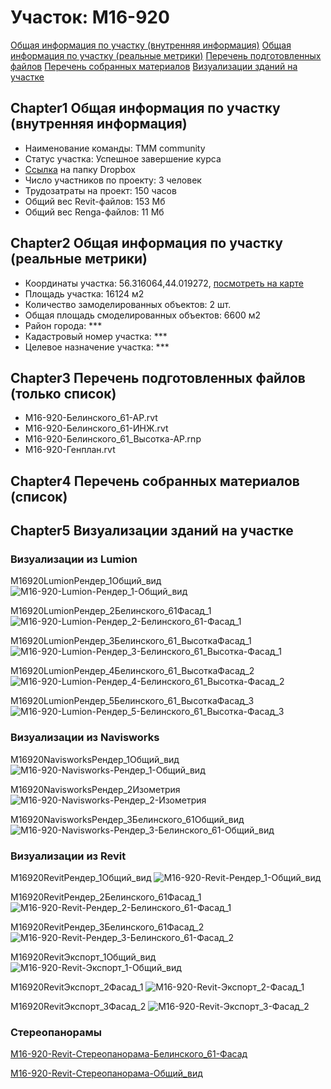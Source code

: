 # Участок: M16-920

[Общая информация по участку (внутренняя информация)](#Chapter1)
[Общая информация по участку (реальные метрики)](#Chapter2)
[Перечень подготовленных файлов](#Chapter3)
[Перечень собранных материалов](#Chapter4)
[Визуализации зданий на участке](#Chapter5)

## <a id="test">Chapter1</a> Общая информация по участку (внутренняя информация)
+ Наименование команды: TMM community
+ Статус участка: Успешное завершение курса
+ [Ссылка](https://www.dropbox.com/sh/wvvgv1nw1iqred9/AACTVW_q8QXSTWAqWq8jzKW8a/M16_920?dl=0) на папку Dropbox
+ Число участников по проекту: 3 человек
+ Трудозатраты на проект: 150 часов
+ Общий вес Revit-файлов: 153 Мб
+ Общий вес Renga-файлов: 11 Мб
## <a id="test">Chapter2</a> Общая информация по участку (реальные метрики)
+ Координаты участка: 56.316064,44.019272, [посмотреть на карте](yandex.ru/maps/47/nizhny-novgorod/?ll=56.316064%2C44.019272&z=19)
+ Площадь участка: 16124 м2
+ Количество замоделированных объектов: 2 шт.
+ Общая площадь смоделированных объектов: 6600 м2
+ Район города: *** 
+ Кадастровый номер участка: *** 
+ Целевое назначение участка: *** 
## <a id="test">Chapter3</a> Перечень подготовленных файлов (только список)
+ M16-920-Белинского_61-АР.rvt
+ M16-920-Белинского_61-ИНЖ.rvt
+ M16-920-Белинского_61_Высотка-АР.rnp
+ M16-920-Генплан.rvt
## <a id="test">Chapter4</a> Перечень собранных материалов (список)
## <a id="test">Chapter5</a> Визуализации зданий на участке
### Визуализации из Lumion
M16920LumionРендер_1Общий_вид
![M16-920-Lumion-Рендер_1-Общий_вид](/Images/M16_920/M16-920-Lumion-Рендер_1-Общий_вид_Compressed.jpg)

M16920LumionРендер_2Белинского_61Фасад_1
![M16-920-Lumion-Рендер_2-Белинского_61-Фасад_1](/Images/M16_920/M16-920-Lumion-Рендер_2-Белинского_61-Фасад_1_Compressed.jpg)

M16920LumionРендер_3Белинского_61_ВысоткаФасад_1
![M16-920-Lumion-Рендер_3-Белинского_61_Высотка-Фасад_1](/Images/M16_920/M16-920-Lumion-Рендер_3-Белинского_61_Высотка-Фасад_1_Compressed.jpg)

M16920LumionРендер_4Белинского_61_ВысоткаФасад_2
![M16-920-Lumion-Рендер_4-Белинского_61_Высотка-Фасад_2](/Images/M16_920/M16-920-Lumion-Рендер_4-Белинского_61_Высотка-Фасад_2_Compressed.jpg)

M16920LumionРендер_5Белинского_61_ВысоткаФасад_3
![M16-920-Lumion-Рендер_5-Белинского_61_Высотка-Фасад_3](/Images/M16_920/M16-920-Lumion-Рендер_5-Белинского_61_Высотка-Фасад_3_Compressed.jpg)

### Визуализации из Navisworks
M16920NavisworksРендер_1Общий_вид
![M16-920-Navisworks-Рендер_1-Общий_вид](/Images/M16_920/M16-920-Navisworks-Рендер_1-Общий_вид_Compressed.jpg)

M16920NavisworksРендер_2Изометрия
![M16-920-Navisworks-Рендер_2-Изометрия](/Images/M16_920/M16-920-Navisworks-Рендер_2-Изометрия_Compressed.jpg)

M16920NavisworksРендер_3Белинского_61Общий_вид
![M16-920-Navisworks-Рендер_3-Белинского_61-Общий_вид](/Images/M16_920/M16-920-Navisworks-Рендер_3-Белинского_61-Общий_вид_Compressed.jpg)

### Визуализации из Revit
M16920RevitРендер_1Общий_вид
![M16-920-Revit-Рендер_1-Общий_вид](/Images/M16_920/M16-920-Revit-Рендер_1-Общий_вид_Compressed.jpg)

M16920RevitРендер_2Белинского_61Фасад_1
![M16-920-Revit-Рендер_2-Белинского_61-Фасад_1](/Images/M16_920/M16-920-Revit-Рендер_2-Белинского_61-Фасад_1_Compressed.jpg)

M16920RevitРендер_3Белинского_61Фасад_2
![M16-920-Revit-Рендер_3-Белинского_61-Фасад_2](/Images/M16_920/M16-920-Revit-Рендер_3-Белинского_61-Фасад_2_Compressed.jpg)

M16920RevitЭкспорт_1Общий_вид
![M16-920-Revit-Экспорт_1-Общий_вид](/Images/M16_920/M16-920-Revit-Экспорт_1-Общий_вид_Compressed.jpg)

M16920RevitЭкспорт_2Фасад_1
![M16-920-Revit-Экспорт_2-Фасад_1](/Images/M16_920/M16-920-Revit-Экспорт_2-Фасад_1_Compressed.jpg)

M16920RevitЭкспорт_3Фасад_2
![M16-920-Revit-Экспорт_3-Фасад_2](/Images/M16_920/M16-920-Revit-Экспорт_3-Фасад_2_Compressed.jpg)

### Стереопанорамы
[M16-920-Revit-Стереопанорама-Белинского_61-Фасад](https://pano.autodesk.com/pano.html?url=jpgs/13779122-6f40-4380-a498-4b20e1b3a797&version=2)

[M16-920-Revit-Стереопанорама-Общий_вид](https://pano.autodesk.com/pano.html?url=jpgs/4a7fdf5c-e29a-40b4-afc0-6ad0856230d9&version=2)


